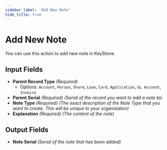```yaml
---
sidebar_label: 'Add New Note'
hide_title: true
---
```


# Add New Note

You can use this action to add new note in KeyStone.

## Input Fields

- **Parent Record Type** *(Required)*
  - Options: `Account`, `Person`, `Share`, `Loan`, `Card`, `Application`, `GL Account`, `Invoice`
- **Parent Serial** *(Required)* *(Serial of the record you want to add a note to)*
- **Note Type** *(Required)* *(The exact description of the Note Type that you want to create. This will be unique to your organization)*
- **Explanation** *(Required)* *(The content of the note)*

## Output Fields

- **Note Serial** *(Serial of the note that has been added)*
